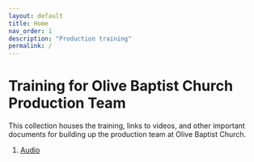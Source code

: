 ```yaml
---
layout: default
title: Home
nav_order: 1
description: "Production training"
permalink: /
---
```

# Training for Olive Baptist Church Production Team

This collection houses the training, links to videos, and other important documents for building up the production team at Olive Baptist Church.

1. [Audio](./audio/index.md)

